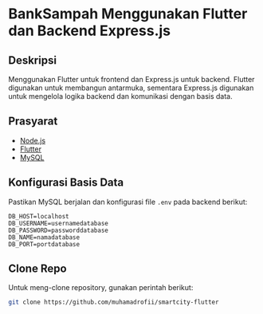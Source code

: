 # BankSampah Menggunakan Flutter dan Backend Express.js

## Deskripsi
Menggunakan Flutter untuk frontend dan Express.js untuk backend. Flutter digunakan untuk membangun antarmuka, sementara Express.js digunakan untuk mengelola logika backend dan komunikasi dengan basis data.

## Prasyarat
- [Node.js](https://nodejs.org/en/download/)
- [Flutter](https://flutter.dev/docs/get-started/install)
- [MySQL](https://dev.mysql.com/downloads/mysql/)

## Konfigurasi Basis Data
Pastikan MySQL berjalan dan konfigurasi file `.env` pada backend berikut:

```plaintext
DB_HOST=localhost
DB_USERNAME=usernamedatabase
DB_PASSWORD=passworddatabase
DB_NAME=namadatabase
DB_PORT=portdatabase
```

## Clone Repo
Untuk meng-clone repository, gunakan perintah berikut:

```bash
git clone https://github.com/muhamadrofii/smartcity-flutter
